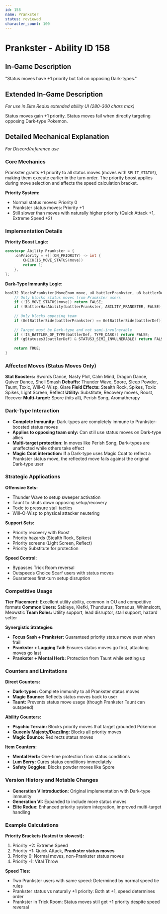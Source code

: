 ```yaml
---
id: 158
name: Prankster
status: reviewed
character_count: 100
---
```


# Prankster - Ability ID 158

## In-Game Description
"Status moves have +1 priority but fail on opposing Dark-types."

## Extended In-Game Description
*For use in Elite Redux extended ability UI (280-300 chars max)*

Status moves gain +1 priority. Status moves fail when directly targeting opposing Dark-type Pokemon. 

## Detailed Mechanical Explanation
*For Discord/reference use*

### Core Mechanics
Prankster grants +1 priority to all status moves (moves with `SPLIT_STATUS`), making them execute earlier in the turn order. The priority boost applies during move selection and affects the speed calculation bracket.

**Priority System:**
- Normal status moves: Priority 0
- Prankster status moves: Priority +1
- Still slower than moves with naturally higher priority (Quick Attack +1, Extreme Speed +2)

### Implementation Details

**Priority Boost Logic:**
```cpp
constexpr Ability Prankster = {
    .onPriority = +[](ON_PRIORITY) -> int {
        CHECK(IS_MOVE_STATUS(move))
        return 1;
    },
};
```

**Dark-Type Immunity Logic:**
```cpp
bool32 BlocksPrankster(MoveEnum move, u8 battlerPrankster, u8 battlerDef, bool32 checkTarget) {
    // Only blocks status moves from Prankster users
    if (!IS_MOVE_STATUS(move)) return FALSE;
    if (!BattlerHasAbility(battlerPrankster, ABILITY_PRANKSTER, FALSE)) return FALSE;
    
    // Only blocks opposing team
    if (GetBattlerSide(battlerPrankster) == GetBattlerSide(battlerDef)) return FALSE;
    
    // Target must be Dark-type and not semi-invulnerable
    if (!IS_BATTLER_OF_TYPE(battlerDef, TYPE_DARK)) return FALSE;
    if (gStatuses3[battlerDef] & STATUS3_SEMI_INVULNERABLE) return FALSE;
    
    return TRUE;
}
```

### Affected Moves (Status Moves Only)
**Stat Boosters:** Swords Dance, Nasty Plot, Calm Mind, Dragon Dance, Quiver Dance, Shell Smash
**Debuffs:** Thunder Wave, Spore, Sleep Powder, Taunt, Toxic, Will-O-Wisp, Glare
**Field Effects:** Stealth Rock, Spikes, Toxic Spikes, Light Screen, Reflect
**Utility:** Substitute, Recovery moves, Roost, Recover
**Multi-target:** Spore (hits all), Perish Song, Aromatherapy

### Dark-Type Interaction
- **Complete Immunity:** Dark-types are completely immune to Prankster-boosted status moves
- **Applies to opposing team only:** Can still use status moves on Dark-type allies
- **Multi-target protection:** In moves like Perish Song, Dark-types are unaffected while others take effect
- **Magic Coat interaction:** If a Dark-type uses Magic Coat to reflect a Prankster status move, the reflected move fails against the original Dark-type user

### Strategic Applications

**Offensive Sets:**
- Thunder Wave to setup sweeper activation
- Taunt to shuts down opposing setup/recovery
- Toxic to pressure stall tactics
- Will-O-Wisp to physical attacker neutering

**Support Sets:**
- Priority recovery with Roost
- Priority hazards (Stealth Rock, Spikes)
- Priority screens (Light Screen, Reflect)
- Priority Substitute for protection

**Speed Control:**
- Bypasses Trick Room reversal
- Outspeeds Choice Scarf users with status moves
- Guarantees first-turn setup disruption

### Competitive Usage
**Tier Placement:** Excellent utility ability, common in OU and competitive formats
**Common Users:** Sableye, Klefki, Thundurus, Tornadus, Whimsicott, Meowstic
**Team Roles:** Utility support, lead disruptor, stall support, hazard setter

**Synergistic Strategies:**
- **Focus Sash + Prankster:** Guaranteed priority status move even when frail
- **Prankster + Lagging Tail:** Ensures status moves go first, attacking moves go last
- **Prankster + Mental Herb:** Protection from Taunt while setting up

### Counters and Limitations

**Direct Counters:**
- **Dark-types:** Complete immunity to all Prankster status moves
- **Magic Bounce:** Reflects status moves back to user
- **Taunt:** Prevents status move usage (though Prankster Taunt can outspeed)

**Ability Counters:**
- **Psychic Terrain:** Blocks priority moves that target grounded Pokemon
- **Queenly Majesty/Dazzling:** Blocks all priority moves
- **Magic Bounce:** Redirects status moves

**Item Counters:**
- **Mental Herb:** One-time protection from status conditions
- **Lum Berry:** Cures status conditions immediately
- **Safety Goggles:** Blocks powder moves like Spore

### Version History and Notable Changes
- **Generation V Introduction:** Original implementation with Dark-type immunity
- **Generation VI:** Expanded to include more status moves
- **Elite Redux:** Enhanced priority system integration, improved multi-target handling

### Example Calculations

**Priority Brackets (fastest to slowest):**
1. Priority +2: Extreme Speed
2. Priority +1: Quick Attack, **Prankster status moves**
3. Priority 0: Normal moves, non-Prankster status moves
4. Priority -1: Vital Throw

**Speed Ties:**
- Two Prankster users with same speed: Determined by normal speed tie rules
- Prankster status vs naturally +1 priority: Both at +1, speed determines order
- Prankster in Trick Room: Status moves still get +1 priority despite speed reversal